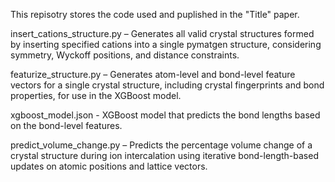 This repisotry stores the code used and puplished in the "Title" paper.

insert_cations_structure.py – Generates all valid crystal structures formed by inserting specified cations into a single pymatgen structure, considering symmetry, Wyckoff positions, and distance constraints.

featurize_structure.py – Generates atom-level and bond-level feature vectors for a single crystal structure, including crystal fingerprints and bond properties, for use in the XGBoost model.

xgboost_model.json - XGBoost model that predicts the bond lengths based on the bond-level features.

predict_volume_change.py – Predicts the percentage volume change of a crystal structure during ion intercalation using iterative bond-length-based updates on atomic positions and lattice vectors.
